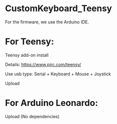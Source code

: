 # CustomKeyboard_Teensy

For the firmware, we use the Arduino IDE.

# For Teensy: 

  Teensy add-on install
  
  Details: https://www.pjrc.com/teensy/
  
  Use usb type: Serial + Keyboard + Mouse + Joystick
  
  Upload
  
  
# For Arduino Leonardo: 

  Upload (No dependencies)
